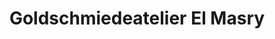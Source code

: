 ---
title: "Goldschmiedeatelier El Masry"
url: /baldham/goldschmiedeatelier-el-masry/
shop: Schmuck
---